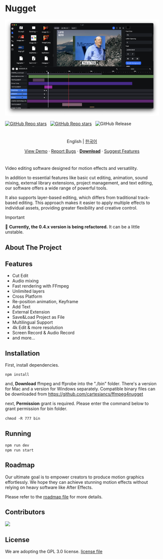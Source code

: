 # Nugget

![plot](./.github/screenshotv1.png)

<p align='center'>

<a href="#"><img alt="GitHub Repo stars" src="https://img.shields.io/github/stars/cartesiancs/nugget-app?style=for-the-badge" /></a>
&nbsp;
<a href="#"><img alt="GitHub Repo stars" src="https://img.shields.io/github/license/cartesiancs/nugget-app?style=for-the-badge" /></a>
&nbsp;
<img alt="GitHub Release" src="https://img.shields.io/github/v/release/cartesiancs/nugget-app?style=for-the-badge">

</p>

#

<p align='center'>
English | <a href="./docs/README.ko.md">한국어</a>
</p>

<p align='center'>
<a href="https://www.youtube.com/watch?v=Bh06VOYSMIM">View Demo</a> · <a href="https://github.com/cartesiancs/nugget-app/issues">Report Bugs</a> · <a href="https://github.com/cartesiancs/nugget-app/releases"><b>Download</b></a> · <a href="https://github.com/cartesiancs/nugget-app/issues/new">Suggest Features </a>
</p>

#

Video editing software designed for motion effects and versatility.

In addition to essential features like basic cut editing, animation, sound mixing, external library extensions, project management, and text editing, our software offers a wide range of powerful tools.

It also supports layer-based editing, which differs from traditional track-based editing. This approach makes it easier to apply multiple effects to individual assets, providing greater flexibility and creative control.

> [!IMPORTANT]
> 📢 <strong>Currently, the 0.4.x version is being refactored.</strong> It can be a little unstable.

## About The Project

## Features

- Cut Edit
- Audio mixing
- Fast rendering with FFmpeg
- Unlimited layers
- Cross Platform
- Re-position animation, Keyframe
- Add Text
- External Extension
- Save&Load Project as File
- Multilingual Support
- 4k Edit & more resolution
- Screen Record & Audio Record
- and more...

## Installation

First, install dependencies.

```
npm install
```

and, **Download** ffmpeg and ffprobe into the "./bin" folder. There's a version for Mac and a version for Windows separately. Compatible binary files can be downloaded from https://github.com/cartesiancs/ffmpeg4nugget

next, **Permission** grant is required. Please enter the command below to grant permission for bin folder.

`chmod -R 777 bin`

## Running

```
npm run dev
npm run start
```

## Roadmap

Our ultimate goal is to empower creators to produce motion graphics effortlessly. We hope they can achieve stunning motion effects without relying on heavy software like After Effects.

Please refer to the [roadmap file](./docs/ROADMAP.md) for more details.

## Contributors

 <a href = "https://github.com/cartesiancs/nugget-app/graphs/contributors">
   <img src = "https://contrib.rocks/image?repo=cartesiancs/nugget-app"/>
 </a>

## License

We are adopting the GPL 3.0 license. [license file](./LICENSE)
